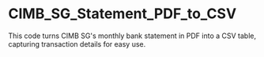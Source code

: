 # CIMB_SG_Statement_PDF_to_CSV
This code turns CIMB SG's monthly bank statement in PDF into a CSV table, capturing transaction details for easy use.

